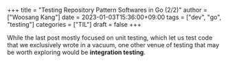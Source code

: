 +++
title = "Testing Repository Pattern Softwares in Go (2/2)"
author = ["Woosang Kang"]
date = 2023-01-03T15:36:00+09:00
tags = ["dev", "go", "testing"]
categories = ["TIL"]
draft = false
+++

While the last post mostly focused on unit testing, which let us test code that we exclusively wrote in a vacuum, one other venue of testing that may be worth exploring would be ****integration testing****.
